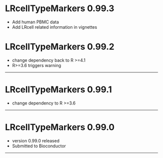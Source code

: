 # LRcellTypeMarkers 0.99.3
- Add human PBMC data
- Add LRcell related information in vignettes


# LRcellTypeMarkers 0.99.2
- change dependency back to R >=4.1
- R>=3.6 triggers warning
---

# LRcellTypeMarkers 0.99.1
- change dependency to R >=3.6
---

# LRcellTypeMarkers 0.99.0
- version 0.99.0 released
- Submitted to Bioconductor
---
